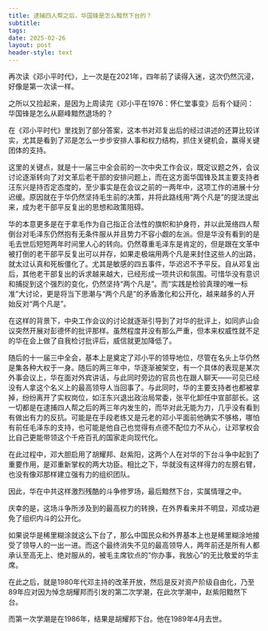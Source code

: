 ```yaml
---
title: 逮捕四人帮之后，华国锋是怎么黯然下台的？
subtitle: 
tags: 
date: 2025-02-26
layout: post
header-style: text
---
```


再次读《邓小平时代》，上一次是在2021年，四年前了读得入迷，这次仍然沉浸，好像是第一次读一样。

之所以又捡起来，是因为上周读完《邓小平在1976：怀仁堂事变》后有个疑问：华国锋是怎么从巅峰黯然退场的？

在《邓小平时代》里找到了部分答案，这本书对邓复出后的经过讲述的还算比较详实，尤其是看到了邓是怎么一步步安排人事和权力结构，抓住关键机会，赢得关键团体的支持。

这里的关键点，就是十一届三中全会前的一次中央工作会议，既定议题之外，会议讨论逐渐转向了对文革后老干部的安排问题上，而在这方面华国锋及其主要支持者汪东兴是持否定态度的，至少事实是在会议之前的一两年中，这项工作的进展十分迟缓。原因就在于华仍然坚持毛生前的决策，并将此路线用“两个凡是”的提法提出来，成为老干部平反复出的思想和政策阻碍。

华的本意更多是在于拿毛作为自己指正合法性的旗帜和护身符，并以此笼络四人帮倒台对毛泽东仍然抱有无条件服从并且势力不容小觑的左派。但是华没有看到的是毛去世后短短两年时间里人心的转向。仍然尊重毛泽东是肯定的，但是跟在文革中被打倒的老干部平反复出可以并存，如果走极端用两个凡是来封住这些人的出路，就太过认真和死板僵化了。尤其是敏感的四五事件，华迟迟不予平反。自从邓复出后，其他老干部复出的诉求越来越大，已经形成一项共识和氛围。可惜华没有意识和捕捉到这个强烈的变化，仍然坚持“两个凡是”。而“实践是检验真理的唯一标准”大讨论，更是将当下思潮与“两个凡是”的矛盾激化和公开化，越来越多的人开始反对“两个凡是”。

在这样的背景下，中央工作会议的讨论就逐渐引导到了对华的批评上，如同庐山会议突然开展对彭德怀的批评那样。虽然程度并没有那么严重，但本来权威性就不足的华在会上做了自我检讨批评后，威信就更加降低了。

随后的十一届三中全会，基本上是奠定了邓小平的领导地位，尽管在名头上华仍然是集各种大权于一身。随后的两三年中，华逐渐被架空，有一个具体的表现是某次外事会议上，华在面对外宾讲话，与此同时旁边的官员也在跟人聊天——可见已经没有人拿这个名义上的最高领导人当回事了。与此同时，华的主要支持者也都被拿掉，纷纷离开了实权岗位，如汪东兴退出政治局常委，张平化卸任中宣部部长。这一切都是在逮捕四人帮之后的两三年内发生的，而华对此无能为力，几乎没有看到有做出有力的反抗。可能是在手段老练又是元老的邓小平面前他确实不够格，哪怕有前任毛泽东的支持，也可能是他自己也觉得有点德不配位力不从心，让邓掌权会比自己更能带领这个千疮百孔的国家走向现代化。

在此过程中，邓大胆启用了胡耀邦、赵紫阳，这两个人在对华的下台斗争中起到了重要作用，是邓重新掌权的两大功臣。相比之下，华就没有这样得力的左膀右臂，也没有像邓那样建立强有力的组织团队。

因此，华在中共这样激烈残酷的斗争修罗场，最后黯然下台，实属情理之中。

庆幸的是，这场斗争所涉及到的最高权力的转换，在外界看来并不明显，邓成功避免了组织内斗的公开化。

如果说华是稀里糊涂就这么下台了，那么中国民众和外界基本上也是稀里糊涂地接受了领导人的一出一进。而这个最终消失不见的最高领导人，两年前还是所有人都承认至高无上、绝对服从的，被毛主席钦点的“你办事，我放心”的无比敬爱的华主席。

在此之后，就是1980年代邓主持的改革开放，然后是反对资产阶级自由化，乃至89年应对因为悼念胡耀邦而引发的第二次学潮，在此次学潮中，赵紫阳黯然下台。

而第一次学潮是在1986年，结果是胡耀邦下台。他在1989年4月去世。